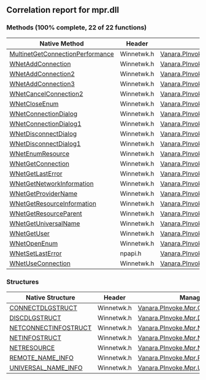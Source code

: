 ## Correlation report for mpr.dll  
### Methods (100% complete, 22 of 22 functions)  
Native Method | Header | Managed Method  
--- | --- | ---  
[MultinetGetConnectionPerformance](http://msdn2.microsoft.com/en-us/library/aa385342) | Winnetwk.h | [Vanara.PInvoke.Mpr.MultinetGetConnectionPerformance](https://github.com/dahall/Vanara/search?l=C%23&q=MultinetGetConnectionPerformance)  
[WNetAddConnection](http://msdn2.microsoft.com/en-us/library/aa385410) | Winnetwk.h | [Vanara.PInvoke.Mpr.WNetAddConnection](https://github.com/dahall/Vanara/search?l=C%23&q=WNetAddConnection)  
[WNetAddConnection2](http://msdn2.microsoft.com/en-us/library/aa385413) | Winnetwk.h | [Vanara.PInvoke.Mpr.WNetAddConnection2](https://github.com/dahall/Vanara/search?l=C%23&q=WNetAddConnection2)  
[WNetAddConnection3](http://msdn2.microsoft.com/en-us/library/aa385418) | Winnetwk.h | [Vanara.PInvoke.Mpr.WNetAddConnection3](https://github.com/dahall/Vanara/search?l=C%23&q=WNetAddConnection3)  
[WNetCancelConnection2](http://msdn2.microsoft.com/en-us/library/aa385427) | Winnetwk.h | [Vanara.PInvoke.Mpr.WNetCancelConnection2](https://github.com/dahall/Vanara/search?l=C%23&q=WNetCancelConnection2)  
[WNetCloseEnum](http://msdn2.microsoft.com/en-us/library/aa385431) | Winnetwk.h | [Vanara.PInvoke.Mpr.WNetCloseEnum](https://github.com/dahall/Vanara/search?l=C%23&q=WNetCloseEnum)  
[WNetConnectionDialog](http://msdn2.microsoft.com/en-us/library/aa385433) | Winnetwk.h | [Vanara.PInvoke.Mpr.WNetConnectionDialog](https://github.com/dahall/Vanara/search?l=C%23&q=WNetConnectionDialog)  
[WNetConnectionDialog1](http://msdn2.microsoft.com/en-us/library/aa385436) | Winnetwk.h | [Vanara.PInvoke.Mpr.WNetConnectionDialog1](https://github.com/dahall/Vanara/search?l=C%23&q=WNetConnectionDialog1)  
[WNetDisconnectDialog](http://msdn2.microsoft.com/en-us/library/aa385440) | Winnetwk.h | [Vanara.PInvoke.Mpr.WNetDisconnectDialog](https://github.com/dahall/Vanara/search?l=C%23&q=WNetDisconnectDialog)  
[WNetDisconnectDialog1](http://msdn2.microsoft.com/en-us/library/aa385443) | Winnetwk.h | [Vanara.PInvoke.Mpr.WNetDisconnectDialog1](https://github.com/dahall/Vanara/search?l=C%23&q=WNetDisconnectDialog1)  
[WNetEnumResource](http://msdn2.microsoft.com/en-us/library/aa385449) | Winnetwk.h | [Vanara.PInvoke.Mpr.WNetEnumResource](https://github.com/dahall/Vanara/search?l=C%23&q=WNetEnumResource)  
[WNetGetConnection](http://msdn2.microsoft.com/en-us/library/aa385453) | Winnetwk.h | [Vanara.PInvoke.Mpr.WNetGetConnection](https://github.com/dahall/Vanara/search?l=C%23&q=WNetGetConnection)  
[WNetGetLastError](http://msdn2.microsoft.com/en-us/library/aa385459) | Winnetwk.h | [Vanara.PInvoke.Mpr.WNetGetLastError](https://github.com/dahall/Vanara/search?l=C%23&q=WNetGetLastError)  
[WNetGetNetworkInformation](http://msdn2.microsoft.com/en-us/library/aa385461) | Winnetwk.h | [Vanara.PInvoke.Mpr.WNetGetNetworkInformation](https://github.com/dahall/Vanara/search?l=C%23&q=WNetGetNetworkInformation)  
[WNetGetProviderName](http://msdn2.microsoft.com/en-us/library/aa385464) | Winnetwk.h | [Vanara.PInvoke.Mpr.WNetGetProviderName](https://github.com/dahall/Vanara/search?l=C%23&q=WNetGetProviderName)  
[WNetGetResourceInformation](http://msdn2.microsoft.com/en-us/library/aa385469) | Winnetwk.h | [Vanara.PInvoke.Mpr.WNetGetResourceInformation](https://github.com/dahall/Vanara/search?l=C%23&q=WNetGetResourceInformation)  
[WNetGetResourceParent](http://msdn2.microsoft.com/en-us/library/aa385470) | Winnetwk.h | [Vanara.PInvoke.Mpr.WNetGetResourceParent](https://github.com/dahall/Vanara/search?l=C%23&q=WNetGetResourceParent)  
[WNetGetUniversalName](http://msdn2.microsoft.com/en-us/library/aa385474) | Winnetwk.h | [Vanara.PInvoke.Mpr.WNetGetUniversalName](https://github.com/dahall/Vanara/search?l=C%23&q=WNetGetUniversalName)  
[WNetGetUser](http://msdn2.microsoft.com/en-us/library/aa385476) | Winnetwk.h | [Vanara.PInvoke.Mpr.WNetGetUser](https://github.com/dahall/Vanara/search?l=C%23&q=WNetGetUser)  
[WNetOpenEnum](http://msdn2.microsoft.com/en-us/library/aa385478) | Winnetwk.h | [Vanara.PInvoke.Mpr.WNetOpenEnum](https://github.com/dahall/Vanara/search?l=C%23&q=WNetOpenEnum)  
[WNetSetLastError](http://msdn2.microsoft.com/en-us/library/ee472f01-de44-4c47-9ae5-8bbac74de78b) | npapi.h | [Vanara.PInvoke.Mpr.WNetSetLastError](https://github.com/dahall/Vanara/search?l=C%23&q=WNetSetLastError)  
[WNetUseConnection](http://msdn2.microsoft.com/en-us/library/aa385482) | Winnetwk.h | [Vanara.PInvoke.Mpr.WNetUseConnection](https://github.com/dahall/Vanara/search?l=C%23&q=WNetUseConnection)  
### Structures  
Native Structure | Header | Managed Structure  
--- | --- | ---  
[CONNECTDLGSTRUCT](http://msdn2.microsoft.com/en-us/library/aa385332) | Winnetwk.h | [Vanara.PInvoke.Mpr.CONNECTDLGSTRUCT](https://github.com/dahall/Vanara/search?l=C%23&q=CONNECTDLGSTRUCT)  
[DISCDLGSTRUCT](http://msdn2.microsoft.com/en-us/library/aa385339) | Winnetwk.h | [Vanara.PInvoke.Mpr.DISCDLGSTRUCT](https://github.com/dahall/Vanara/search?l=C%23&q=DISCDLGSTRUCT)  
[NETCONNECTINFOSTRUCT](http://msdn2.microsoft.com/en-us/library/aa385345) | Winnetwk.h | [Vanara.PInvoke.Mpr.NETCONNECTINFOSTRUCT](https://github.com/dahall/Vanara/search?l=C%23&q=NETCONNECTINFOSTRUCT)  
[NETINFOSTRUCT](http://msdn2.microsoft.com/en-us/library/aa385349) | Winnetwk.h | [Vanara.PInvoke.Mpr.NETINFOSTRUCT](https://github.com/dahall/Vanara/search?l=C%23&q=NETINFOSTRUCT)  
[NETRESOURCE](http://msdn2.microsoft.com/en-us/library/aa385353) | Winnetwk.h | [Vanara.PInvoke.Mpr.NETRESOURCE](https://github.com/dahall/Vanara/search?l=C%23&q=NETRESOURCE)  
[REMOTE_NAME_INFO](http://msdn2.microsoft.com/en-us/library/aa385366) | Winnetwk.h | [Vanara.PInvoke.Mpr.REMOTE_NAME_INFO](https://github.com/dahall/Vanara/search?l=C%23&q=REMOTE_NAME_INFO)  
[UNIVERSAL_NAME_INFO](http://msdn2.microsoft.com/en-us/library/aa385379) | Winnetwk.h | [Vanara.PInvoke.Mpr.UNIVERSAL_NAME_INFO](https://github.com/dahall/Vanara/search?l=C%23&q=UNIVERSAL_NAME_INFO)  
